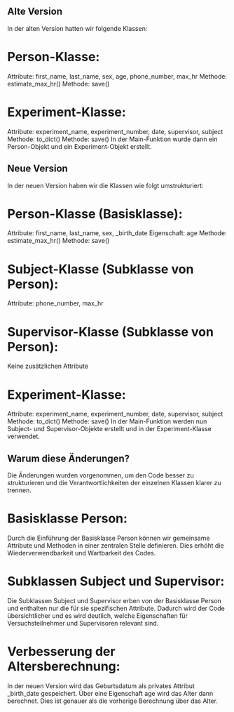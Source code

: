 ## Alte Version
In der alten Version hatten wir folgende Klassen:
# Person-Klasse:
Attribute: first_name, last_name, sex, age, phone_number, max_hr
Methode: estimate_max_hr()
Methode: save()
# Experiment-Klasse:
Attribute: experiment_name, experiment_number, date, supervisor, subject
Methode: to_dict()
Methode: save()
In der Main-Funktion wurde dann ein Person-Objekt und ein Experiment-Objekt erstellt.
## Neue Version
In der neuen Version haben wir die Klassen wie folgt umstrukturiert:
# Person-Klasse (Basisklasse):
Attribute: first_name, last_name, sex, _birth_date
Eigenschaft: age
Methode: estimate_max_hr()
Methode: save()
# Subject-Klasse (Subklasse von Person):
Attribute: phone_number, max_hr
# Supervisor-Klasse (Subklasse von Person):
Keine zusätzlichen Attribute
# Experiment-Klasse:
Attribute: experiment_name, experiment_number, date, supervisor, subject
Methode: to_dict()
Methode: save()
In der Main-Funktion werden nun Subject- und Supervisor-Objekte erstellt und in der Experiment-Klasse verwendet.

## Warum diese Änderungen?
Die Änderungen wurden vorgenommen, um den Code besser zu strukturieren und die Verantwortlichkeiten der einzelnen Klassen klarer zu trennen.
# Basisklasse Person: 
Durch die Einführung der Basisklasse Person können wir gemeinsame Attribute und Methoden in einer zentralen Stelle definieren. Dies erhöht die Wiederverwendbarkeit und Wartbarkeit des Codes.
# Subklassen Subject und Supervisor: 
Die Subklassen Subject und Supervisor erben von der Basisklasse Person und enthalten nur die für sie spezifischen Attribute. Dadurch wird der Code übersichtlicher und es wird deutlich, welche Eigenschaften für Versuchsteilnehmer und Supervisoren relevant sind.
# Verbesserung der Altersberechnung:
In der neuen Version wird das Geburtsdatum als privates Attribut _birth_date gespeichert. Über eine Eigenschaft age wird das Alter dann berechnet. Dies ist genauer als die vorherige Berechnung über das Alter.